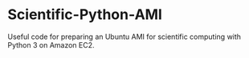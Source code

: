 Scientific-Python-AMI
=====================

Useful code for preparing an Ubuntu AMI for scientific computing with Python 3 on Amazon EC2.
